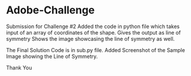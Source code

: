 # Adobe-Challenge
Submission for Challenge #2
Added the code in python file which takes input of an array of coordinates of the shape.
Gives the output as line of symmetry
Shows the image showcasing the line of symmetry as well.


The Final Solution Code is in sub.py file.
Added Screenshot of the Sample Image showing the Line of Symmetry.

Thank You
